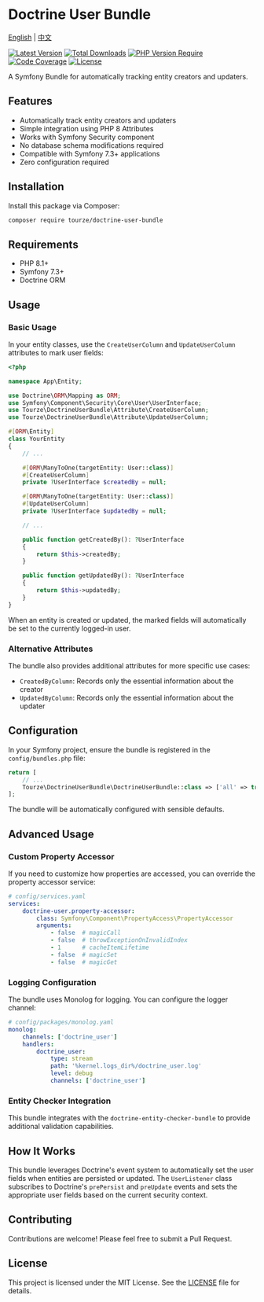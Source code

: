 # Doctrine User Bundle

[English](README.md) | [中文](README.zh-CN.md)

[![Latest Version](https://img.shields.io/packagist/v/tourze/doctrine-user-bundle.svg?style=flat-square)](https://packagist.org/packages/tourze/doctrine-user-bundle)
[![Total Downloads](https://img.shields.io/packagist/dt/tourze/doctrine-user-bundle.svg?style=flat-square)](https://packagist.org/packages/tourze/doctrine-user-bundle)
[![PHP Version Require](https://img.shields.io/packagist/php-v/tourze/doctrine-user-bundle.svg?style=flat-square)](https://packagist.org/packages/tourze/doctrine-user-bundle)
[![Code Coverage](https://img.shields.io/codecov/c/github/tourze/doctrine-user-bundle.svg?style=flat-square)](https://codecov.io/gh/tourze/doctrine-user-bundle)
[![License](https://img.shields.io/github/license/tourze/doctrine-user-bundle.svg?style=flat-square)](LICENSE)

A Symfony Bundle for automatically tracking entity creators and updaters.

## Features

- Automatically track entity creators and updaters
- Simple integration using PHP 8 Attributes
- Works with Symfony Security component
- No database schema modifications required
- Compatible with Symfony 7.3+ applications
- Zero configuration required

## Installation

Install this package via Composer:

```bash
composer require tourze/doctrine-user-bundle
```

## Requirements

- PHP 8.1+
- Symfony 7.3+
- Doctrine ORM

## Usage

### Basic Usage

In your entity classes, use the `CreateUserColumn` and `UpdateUserColumn` attributes to mark user fields:

```php
<?php

namespace App\Entity;

use Doctrine\ORM\Mapping as ORM;
use Symfony\Component\Security\Core\User\UserInterface;
use Tourze\DoctrineUserBundle\Attribute\CreateUserColumn;
use Tourze\DoctrineUserBundle\Attribute\UpdateUserColumn;

#[ORM\Entity]
class YourEntity
{
    // ...

    #[ORM\ManyToOne(targetEntity: User::class)]
    #[CreateUserColumn]
    private ?UserInterface $createdBy = null;

    #[ORM\ManyToOne(targetEntity: User::class)]
    #[UpdateUserColumn]
    private ?UserInterface $updatedBy = null;

    // ...

    public function getCreatedBy(): ?UserInterface
    {
        return $this->createdBy;
    }

    public function getUpdatedBy(): ?UserInterface
    {
        return $this->updatedBy;
    }
}
```

When an entity is created or updated, the marked fields will automatically be set to the currently logged-in user.

### Alternative Attributes

The bundle also provides additional attributes for more specific use cases:

- `CreatedByColumn`: Records only the essential information about the creator
- `UpdatedByColumn`: Records only the essential information about the updater

## Configuration

In your Symfony project, ensure the bundle is registered in the `config/bundles.php` file:

```php
return [
    // ...
    Tourze\DoctrineUserBundle\DoctrineUserBundle::class => ['all' => true],
];
```

The bundle will be automatically configured with sensible defaults.

## Advanced Usage

### Custom Property Accessor

If you need to customize how properties are accessed, you can override the property accessor service:

```yaml
# config/services.yaml
services:
    doctrine-user.property-accessor:
        class: Symfony\Component\PropertyAccess\PropertyAccessor
        arguments:
            - false  # magicCall
            - false  # throwExceptionOnInvalidIndex
            - 1      # cacheItemLifetime
            - false  # magicSet
            - false  # magicGet
```

### Logging Configuration

The bundle uses Monolog for logging. You can configure the logger channel:

```yaml
# config/packages/monolog.yaml
monolog:
    channels: ['doctrine_user']
    handlers:
        doctrine_user:
            type: stream
            path: '%kernel.logs_dir%/doctrine_user.log'
            level: debug
            channels: ['doctrine_user']
```

### Entity Checker Integration

This bundle integrates with the `doctrine-entity-checker-bundle` to provide additional validation capabilities.

## How It Works

This bundle leverages Doctrine's event system to automatically set the user fields when entities are persisted or
updated. The `UserListener` class subscribes to Doctrine's `prePersist` and `preUpdate` events and sets the appropriate
user fields based on the current security context.

## Contributing

Contributions are welcome! Please feel free to submit a Pull Request.

## License

This project is licensed under the MIT License. See the [LICENSE](LICENSE) file for details.
